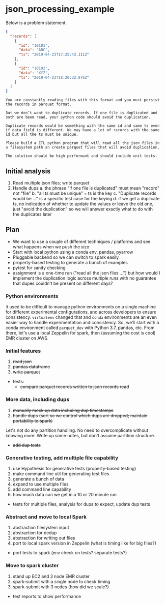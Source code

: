 # json_processing_example


Below is a problem statement. 


```json
{
  "records": [
    {
      "id": "10101",
      "data": "ABC",
      "ts": "2019-04-23T17:25:43.111Z"
    },
    {
      "id": "10102",
      "data": "XYZ",
      "ts": "2019-04-23T18:20:32.876Z"
    }
  ]
}
```

```
You are constantly reading files with this format and you must persist the records in parquet format.

But we don’t want to duplicate records. If one file is duplicated and both are been read, your python code should avoid the duplication.

Duplicate records would be something with the same id and same ts even if data field is different. We may have a lot of records with the same id but all the ts must be unique.

Please build a ETL python program that will read all the json files in a filesystem path an create parquet files that will avoid duplication.

The solution should be high performant and should include unit tests.
```

## Initial analysis
1. Read multiple json files; write parquet
2. Handle dups
    a. the phrase "if one file is duplicated" must mean "record" not "file"
    b. "all ts must be unique" = ts is the key
    c. "Duplicate records would be ..." is a specific test case for the keying
    d. if we get a duplicate ts, no indication of whether to update the values or leave the old one, just "avoid the duplication" so we will answer exactly what to do with the duplicates later


## Plan
- We want to use a couple of different techniques / platforms and see what happens when we push the size
- Start with local python using a conda env, pandas, pyarrow
- Pluggable backend so we can switch to spark easily
- property-based testing to generate a bunch of examples
- pytest for sanity checking
- assignment is a one-time run ("read all the json files ...") but how would I implement the duplication logic across multiple runs with no guarantee that dupes couldn't be present on different days?


### Python environments
It used to be difficult to manage python environments on a single machine for different experimental configurations, and across developers to ensure consistency. `virtualenv` changed that and `conda` environments are an even easier way to handle experimentation and consistency. So, we'll start with a conda environment called `parquet_dev` with Python 3.7, pandas, etc. From there, let's use a local Zeppelin for spark, then (assuming the cost is cool) EMR cluster on AWS. 

### Initial features
1. ~~read json~~
2. ~~pandas dataframe~~
3. ~~write parquet~~

* tests:
    - ~~compare parquet records written to json records read~~

### More data, including dups
1. ~~manually mock up data including dup timestamps~~ 
2. ~~handle dups (sort so we control which dups are dropped; maintain portability to spark)~~

Let's not do any partition handling. No need to overcomplicate without knowing more. Write up some notes, but don't assume partition structure.

* ~~add dup tests~~ 

### Generative testing, add multiple file capability
1. use Hypothesis for generative tests (property-based testing) 
2. make command line util for generating test files
3. generate a bunch of data
4. expand to use multiple files
5. add command line capability
6. how much data can we get in a 10 or 20 minute run

* tests for multiple files, analysis for dups to expect, update dup tests

### Abstract and move to local Spark
1. abstraction filesystem input
2. abstraction for dedup
3. abstraction for writing out files 
4. port to local spark version in Zeppelin (what is timing like for big files?)

* port tests to spark (env check on tests? separate tests?)

### Move to spark cluster
1. stand up EC2 and 3 node EMR cluster 
2. spark-submit with a single node to check timing
3. spark-submit with 3 nodes (how did we scale?)

* test reports to show performance 
























